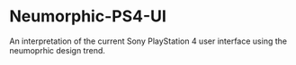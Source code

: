# Neumorphic-PS4-UI
An interpretation of the current Sony PlayStation 4 user interface using the neumoprhic design trend.

